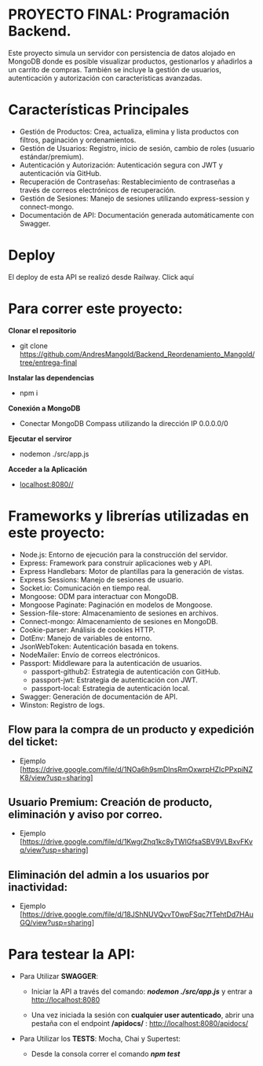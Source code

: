 # PROYECTO FINAL: Programación Backend.

Este proyecto simula un servidor con persistencia de datos alojado en MongoDB donde es posible visualizar productos, gestionarlos y añadirlos a un carrito de compras. También se incluye la gestión de usuarios, autenticación y autorización con características avanzadas.


# Características Principales
- Gestión de Productos: Crea, actualiza, elimina y lista productos con filtros, paginación y ordenamientos.
- Gestión de Usuarios: Registro, inicio de sesión, cambio de roles (usuario estándar/premium).
- Autenticación y Autorización: Autenticación segura con JWT y autenticación vía GitHub.
- Recuperación de Contraseñas: Restablecimiento de contraseñas a través de correos electrónicos de recuperación.
- Gestión de Sesiones: Manejo de sesiones utilizando express-session y connect-mongo.
- Documentación de API: Documentación generada automáticamente con Swagger.


# Deploy

El deploy de esta API se realizó desde Railway. Click aquí


# Para correr este proyecto:

**Clonar el repositorio**
- git clone https://github.com/AndresMangold/Backend_Reordenamiento_Mangold/tree/entrega-final

**Instalar las dependencias**
- npm i

**Conexión a MongoDB**
- Conectar MongoDB Compass utilizando la dirección IP 0.0.0.0/0 

**Ejecutar el serviror**
- nodemon ./src/app.js

**Acceder a la Aplicación**
- [localhost:8080//](http://localhost:8080/)


# Frameworks y librerías utilizadas en este proyecto:

- Node.js: Entorno de ejecución para la construcción del servidor.
- Express: Framework para construir aplicaciones web y API.
- Express Handlebars: Motor de plantillas para la generación de vistas.
- Express Sessions: Manejo de sesiones de usuario.
- Socket.io: Comunicación en tiempo real.
- Mongoose: ODM para interactuar con MongoDB.
- Mongoose Paginate: Paginación en modelos de Mongoose.
- Session-file-store: Almacenamiento de sesiones en archivos.
- Connect-mongo: Almacenamiento de sesiones en MongoDB.
- Cookie-parser: Análisis de cookies HTTP.
- DotEnv: Manejo de variables de entorno.
- JsonWebToken: Autenticación basada en tokens.
- NodeMailer: Envío de correos electrónicos.
- Passport: Middleware para la autenticación de usuarios.
    - passport-github2: Estrategia de autenticación con GitHub.
    - passport-jwt: Estrategia de autenticación con JWT.
    - passport-local: Estrategia de autenticación local.
- Swagger: Generación de documentación de API.
- Winston: Registro de logs.


## Flow para la compra de un producto y expedición del ticket:

- Ejemplo [https://drive.google.com/file/d/1NOa6h9smDInsRmOxwrpHZIcPPxpiNZK8/view?usp=sharing] 

## Usuario Premium: Creación de producto, eliminación y aviso por correo.

- Ejemplo [https://drive.google.com/file/d/1KwgrZhq1kc8yTWIGfsaSBV9VLBxvFKvq/view?usp=sharing]

## Eliminación del admin a los usuarios por inactividad:

- Ejemplo [https://drive.google.com/file/d/18JShNUVQvvT0wpFSqc7fTehtDd7HAuGQ/view?usp=sharing] 

# Para testear la API:


- Para Utilizar **SWAGGER**:
    - Iniciar la API a través del comando: ***nodemon ./src/app.js*** y entrar a [http://localhost:8080](http://localhost:8080/)


    - Una vez iniciada la sesión con **cualquier user autenticado**, abrir una pestaña con el endpoint **/apidocs/** : [http://localhost:8080/apidocs/](http://localhost:8080/apidocs)



- Para Utilizar los **TESTS**: Mocha, Chai y Supertest:
    - Desde la consola correr el comando ***npm test***

